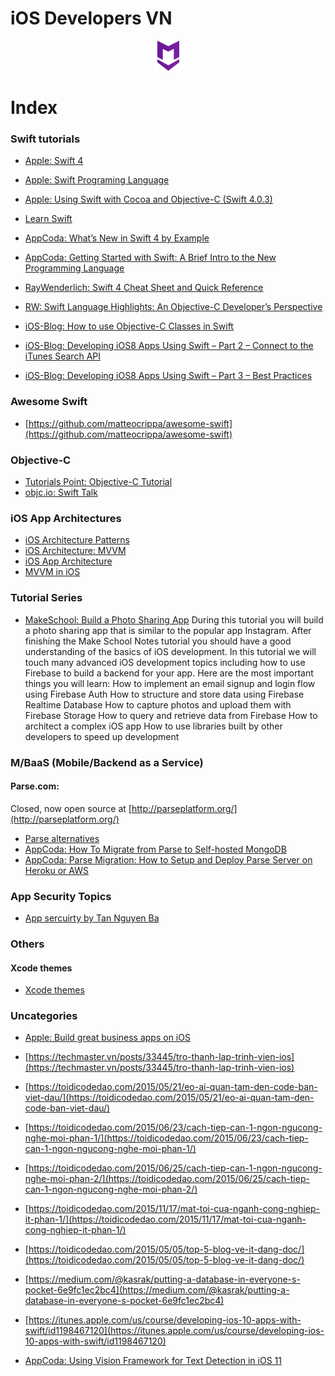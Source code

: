 # iOS Developers VN

<p align="center">
  <img src="https://github.com/adam-p/markdown-here/raw/master/src/common/images/icon48.png" />
</p>

# Index

### Swift tutorials

- [Apple: Swift 4](https://developer.apple.com/swift/)
- [Apple: Swift Programing Language](https://developer.apple.com/library/content/documentation/Swift/Conceptual/Swift_Programming_Language/index.html#//apple_ref/doc/uid/TP40014097)
- [Apple: Using Swift with Cocoa and Objective-C (Swift 4.0.3)](https://developer.apple.com/library/content/documentation/Swift/Conceptual/BuildingCocoaApps/index.html#//apple_ref/doc/uid/TP40014216)

- [Learn Swift](https://www.learnswift.tips/)

- [AppCoda: What’s New in Swift 4 by Example](https://www.appcoda.com/swift4-changes/)
- [AppCoda: Getting Started with Swift: A Brief Intro to the New Programming Language](https://www.appcoda.com/swift-programming-language-intro/)

- [RayWenderlich: Swift 4 Cheat Sheet and Quick Reference](https://www.raywenderlich.com/73967/swift-cheat-sheet-and-quick-reference)
- [RW: Swift Language Highlights: An Objective-C Developer’s Perspective](https://www.raywenderlich.com/73997/swift-language-highlights)

- [iOS-Blog: How to use Objective-C Classes in Swift](http://www.ios-blog.co.uk/tutorials/objective-c/how-to-use-objective-c-classes-in-swift/)
- [iOS-Blog: Developing iOS8 Apps Using Swift – Part 2 – Connect to the iTunes Search API](http://www.ios-blog.co.uk/tutorials/swift/developing-ios8-apps-using-swift-part-2-connect-to-the-itunes-search-api/)
- [iOS-Blog: Developing iOS8 Apps Using Swift – Part 3 – Best Practices](http://www.ios-blog.co.uk/tutorials/swift/developing-ios8-apps-using-swift-part-3-best-practices/)

### Awesome Swift
- [https://github.com/matteocrippa/awesome-swift](https://github.com/matteocrippa/awesome-swift)

### Objective-C

- [Tutorials Point: Objective-C Tutorial](http://www.tutorialspoint.com/objective_c/)
- [objc.io: Swift Talk](https://www.objc.io/)

### iOS App Architectures

- [iOS Architecture Patterns](https://medium.com/ios-os-x-development/ios-architecture-patterns-ecba4c38de52)
- [iOS Architecture: MVVM](https://medium.com/@dzungnguyen.hcm/ios-architecture-mvvm-7166d025dbbe)
- [iOS App Architecture](https://medium.com/@karthikkeyan/ios-app-architecture-3f1d1400862f)
- [MVVM in iOS](https://medium.com/ios-os-x-development/mvvm-in-ios-from-net-perspective-580eb7f4f129)

### Tutorial Series
- [MakeSchool: Build a Photo Sharing App](https://www.makeschool.com/online-courses/tutorials/build-a-photo-sharing-app-9f153781-8df0-4909-8162-bb3b3a2f7a81/getting-started)
During this tutorial you will build a photo sharing app that is similar to the popular app Instagram. After finishing the Make School Notes tutorial you should have a good understanding of the basics of iOS development.
In this tutorial we will touch many advanced iOS development topics including how to use Firebase to build a backend for your app.
Here are the most important things you will learn:
How to implement an email signup and login flow using Firebase Auth
How to structure and store data using Firebase Realtime Database
How to capture photos and upload them with Firebase Storage
How to query and retrieve data from Firebase
How to architect a complex iOS app
How to use libraries built by other developers to speed up development

### M/BaaS (Mobile/Backend as a Service)

#### Parse.com:
Closed, now open source at [http://parseplatform.org/](http://parseplatform.org/)
- [Parse alternatives](https://github.com/relatedcode/ParseAlternatives)
- [AppCoda: How To Migrate from Parse to Self-hosted MongoDB](https://www.appcoda.com/parse-server-migration/)
- [AppCoda: Parse Migration: How to Setup and Deploy Parse Server on Heroku or AWS](https://appcoda.com/parse-server-installation/)


### App Security Topics

- [App sercuirty by Tan Nguyen Ba](https://www.facebook.com/groups/iosdevelopersvn/permalink/1031827683625553/?hc_location=ufi)


### Others


#### Xcode themes
- [Xcode themes](https://github.com/tursunovic/xcode-themes)

### Uncategories

- [Apple: Build great business apps on iOS](https://developer.apple.com/enterprise/)

- [https://techmaster.vn/posts/33445/tro-thanh-lap-trinh-vien-ios](https://techmaster.vn/posts/33445/tro-thanh-lap-trinh-vien-ios)
- [https://toidicodedao.com/2015/05/21/eo-ai-quan-tam-den-code-ban-viet-dau/](https://toidicodedao.com/2015/05/21/eo-ai-quan-tam-den-code-ban-viet-dau/)
- [https://toidicodedao.com/2015/06/23/cach-tiep-can-1-ngon-ngucong-nghe-moi-phan-1/](https://toidicodedao.com/2015/06/23/cach-tiep-can-1-ngon-ngucong-nghe-moi-phan-1/)
- [https://toidicodedao.com/2015/06/25/cach-tiep-can-1-ngon-ngucong-nghe-moi-phan-2/](https://toidicodedao.com/2015/06/25/cach-tiep-can-1-ngon-ngucong-nghe-moi-phan-2/)
- [https://toidicodedao.com/2015/11/17/mat-toi-cua-nganh-cong-nghiep-it-phan-1/](https://toidicodedao.com/2015/11/17/mat-toi-cua-nganh-cong-nghiep-it-phan-1/)

- [https://toidicodedao.com/2015/05/05/top-5-blog-ve-it-dang-doc/](https://toidicodedao.com/2015/05/05/top-5-blog-ve-it-dang-doc/)

- [https://medium.com/@kasrak/putting-a-database-in-everyone-s-pocket-6e9fc1ec2bc4](https://medium.com/@kasrak/putting-a-database-in-everyone-s-pocket-6e9fc1ec2bc4)

- [https://itunes.apple.com/us/course/developing-ios-10-apps-with-swift/id1198467120](https://itunes.apple.com/us/course/developing-ios-10-apps-with-swift/id1198467120)

- [AppCoda: Using Vision Framework for Text Detection in iOS 11](https://www.appcoda.com/vision-framework-introduction/)
